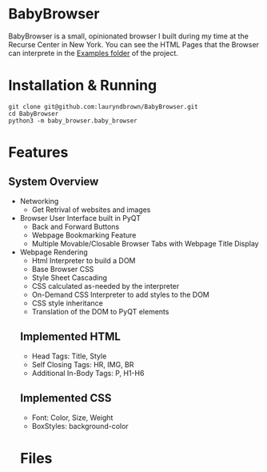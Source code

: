 # BabyBrowser

BabyBrowser is a small, opinionated browser I built during my time at the Recurse Center in New York. You can see the HTML Pages that the Browser can interprete in the [Examples folder](https://github.com/lauryndbrown/BabyBrowser/tree/master/baby_browser/Examples) of the project.
# Installation & Running
```
git clone git@github.com:lauryndbrown/BabyBrowser.git
cd BabyBrowser
python3 -m baby_browser.baby_browser
```
# Features
## System Overview
- Networking
  - Get Retrival of websites and images
- Browser User Interface built in PyQT
  - Back and Forward Buttons
  - Webpage Bookmarking Feature
  - Multiple Movable/Closable Browser Tabs with Webpage Title Display
- Webpage Rendering
  - Html Interpreter to build a DOM
  - Base Browser CSS
  - Style Sheet Cascading
  - CSS calculated as-needed by the interpreter
  - On-Demand CSS Interpreter to add styles to the DOM
  - CSS style inheritance
  - Translation of the DOM to PyQT elements
  ## Implemented HTML 
  - Head Tags: Title, Style
  - Self Closing Tags: HR, IMG, BR
  - Additional In-Body Tags: P, H1-H6
  ## Implemented CSS
  - Font: Color, Size, Weight
  - BoxStyles: background-color
  # Files
  
